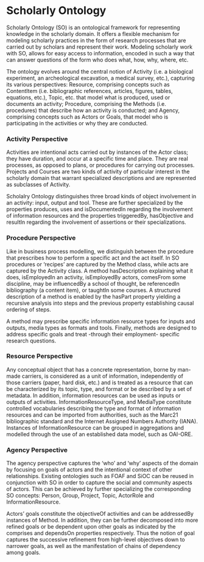 # Scholarly Ontology

Scholarly Ontology (SO) is an ontological framework for representing knowledge in the scholarly domain. It offers a flexible mechanism for modeling scholarly practices in the form of research processes that are carried out by scholars and represent their work. Modeling scholarly work with SO, allows for easy access to information, encoded in such a way that can answer questions of the form who does what, how, why, where, etc.

The ontology evolves around the central notion of Activity (i.e. a biological experiment, an archeological excavation, a medical survey, etc.), capturing its various perspectives: Resource, comprising concepts such as ContentItem (i.e. bibliographic references, articles, figures, tables, equations, etc.), Topic, etc. that model what is produced, used or documents an activity; Procedure, comprising the Methods (i.e. procedures) that describe how an activity is conducted; and Agency, comprising concepts such as Actors or Goals, that model who is participating in the activities or why they are conducted.

### Activity Perspective

Activities are intentional acts carried out by instances of the Actor class; they have duration, and occur at a specific time and place. They are real processes, as opposed to plans, or procedures for carrying out processes. Projects and Courses are two kinds of activity of particular interest in the scholarly domain that warrant specialized descriptions and are represented as subclasses of Activity.

Scholalry Ontology distinguishes three broad kinds of object involvement in an activity: input, output and tool. These are further specialized by the properties produces, uses and isDocumentedIn regarding the involvement of information resources and the properties triggeredBy, hasObjective and resultIn regarding the involvement of assertions or their specializations.

### Procedure Perspective

Like in business process modelling, we distinguish between the procedure that prescribes how to perform a specific act and the act itself. In SO procedures or ‘recipes’ are captured by the Method class, while acts are captured by the Activity class. A method hasDescription explaining what it does, isEmployedIn an activity, isEmployedBy actors, comesFrom some discipline, may be influencedBy a school of thought, be referencedIn bibliography (a content item), or taughtIn some courses. A structured description of a method is enabled by the hasPart property yielding a recursive analysis into steps and the previous property establishing causal ordering of steps.

A method may prescribe specific information resource types for inputs and outputs, media types as formats and tools. Finally, methods are designed to address specific goals and treat -through their employment- specific research questions.

### Resource Perspective

Any conceptual object that has a concrete representation, borne by man-made carriers, is considered as a unit of information, independently of those carriers (paper, hard disk, etc.) and is treated as a resource that can be characterized by its topic, type, and format or be described by a set of metadata. In addition, information resources can be used as inputs or outputs of activities. InformationResourceType, and MediaType constitute controlled vocabularies describing the type and format of information resources and can be imported from authorities, such as the Marc21 bibliographic standard and the Internet Assigned Numbers Authority (IANA). Instances of InformationResource can be grouped in aggregations and modelled through the use of an established data model, such as OAI-ORE.

### Agency Perspective

The agency perspective captures the ‘who’ and ‘why’ aspects of the domain by focusing on goals of actors and the intentional context of other relationships. Existing ontologies such as FOAF and SiOC can be reused in conjunction with SO in order to capture the social and community aspects of actors. This can be achieved by further specializing the corresponding SO concepts: Person, Group, Project, Topic, ActorRole and InformationResource.

Actors’ goals constitute the objectiveOf activities and can be addressedBy instances of Method. In addition, they can be further decomposed into more refined goals or be dependent upon other goals as indicated by the comprises and dependsOn properties respectively. Thus the notion of goal captures the successive refinement from high-level objectives down to narrower goals, as well as the manifestation of chains of dependency among goals.
